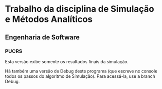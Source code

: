 # Trabalho da disciplina de Simulação e Métodos Analíticos
## Engenharia de Software
### PUCRS

Esta versão exibe somente os resultados finais da simulação.

Há também uma versão de Debug deste programa (que escreve no console todos os passos do algoritmo de Simulação). Para acessá-la, use a branch Debug.
